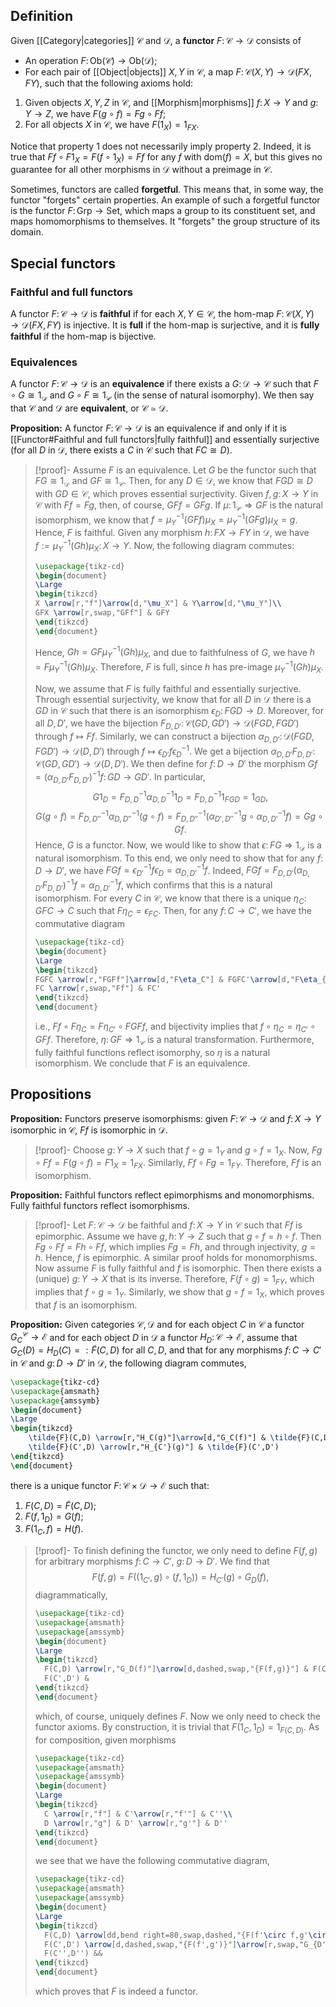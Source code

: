 ## Definition
Given [[Category|categories]] $\mathcal{C}$ and $\mathcal{D}$, a **functor** $F\colon \mathcal{C}\to \mathcal{D}$ consists of
- An operation $F\colon \mathrm{Ob}(\mathcal{C}) \to \mathrm{Ob}(\mathcal{D})$;
- For each pair of [[Object|objects]] $X,Y$ in $\mathcal{C}$, a map $F\colon \mathcal{C}(X,Y) \to \mathcal{D}(FX, FY)$,
such that the following axioms hold:
1. Given objects $X,Y,Z$ in $\mathcal{C}$, and [[Morphism|morphisms]] $f\colon X\to Y$ and $g\colon Y\to Z$, we have $F(g\circ f) = Fg\circ Ff$;
2. For all objects $X$ in $\mathcal{C}$, we have $F(1_X) = 1_{FX}$.

Notice that property 1 does not necessarily imply property 2. Indeed, it is true that $Ff \circ F1_X = F(f\circ 1_X) = Ff$ for any $f$ with $\mathrm{dom}(f) = X$, but this gives no guarantee for all other morphisms in $\mathcal{D}$ without a preimage in $\mathcal{C}$.

Sometimes, functors are called **forgetful**. This means that, in some way, the functor "forgets" certain properties. An example of such a forgetful functor is the functor $F\colon \mathrm{Grp}\to \mathrm{Set}$, which maps a group to its constituent set, and maps homomorphisms to themselves. It "forgets" the group structure of its domain.
## Special functors
### Faithful and full functors
A functor $F\colon \mathcal{C}\to\mathcal{D}$ is **faithful** if for each $X,Y\in\mathcal{C}$, the hom-map $F\colon \mathcal{C}(X,Y)\to\mathcal{D}(FX,FY)$ is injective. It is **full** if the hom-map is surjective, and it is **fully faithful** if the hom-map is bijective.
### Equivalences
A functor $F\colon\mathcal{C}\to\mathcal{D}$ is an **equivalence** if there exists a $G\colon\mathcal{D}\to\mathcal{C}$ such that $F\circ G \cong 1_\mathcal{D}$ and $G\circ F\cong 1_\mathcal{C}$ (in the sense of natural isomorphy). We then say that $\mathcal{C}$ and $\mathcal{D}$ are **equivalent**, or $\mathcal{C}\simeq\mathcal{D}$.

**Proposition:** A functor $F\colon\mathcal{C}\to\mathcal{D}$ is an equivalence if and only if it is [[Functor#Faithful and full functors|fully faithful]] and essentially surjective (for all $D$ in $\mathcal{D}$, there exists a $C$ in $\mathcal{C}$ such that $FC \cong D$).
>[!proof]-
>Assume $F$ is an equivalence. Let $G$ be the functor such that $FG\cong 1_\mathcal{D}$ and $GF\cong 1_\mathcal{C}$. Then, for any $D\in\mathcal{D}$, we know that $FGD \cong D$ with $GD\in\mathcal{C}$, which proves essential surjectivity.
>Given $f,g\colon X\to Y$ in $\mathcal{C}$ with $Ff = Fg$, then, of course, $GFf = GFg$. If $\mu\colon 1_\mathcal{C}\Rightarrow GF$ is the natural isomorphism, we know that $f = \mu_Y^{-1} (GFf) \mu_X = \mu_Y^{-1} (GFg) \mu_X = g$. Hence, $F$ is faithful.
>Given any morphism $h\colon FX\to FY$ in $\mathcal{D}$, we have $f := \mu_Y^{-1}(Gh)\mu_X \colon X\to Y$. Now, the following diagram commutes:
>```tikz
>\usepackage{tikz-cd}
>\begin{document}
>\Large
>\begin{tikzcd}
>X \arrow[r,"f"]\arrow[d,"\mu_X"] & Y\arrow[d,"\mu_Y"]\\
>GFX \arrow[r,swap,"GFf"] & GFY
>\end{tikzcd}
>\end{document}
>```
>Hence, $Gh = GF\mu_Y^{-1}(Gh)\mu_X$, and due to faithfulness of $G$, we have $h = F\mu_Y^{-1}(Gh)\mu_X$. Therefore, $F$ is full, since $h$ has pre-image $\mu_Y^{-1}(Gh)\mu_X$.
>
>Now, we assume that $F$ is fully faithful and essentially surjective. Through essential surjectivity, we know that for all $D$ in $\mathcal{D}$ there is a $GD$ in $\mathcal{C}$ such that there is an isomorphism $\epsilon_D\colon FGD \to D$. Moreover, for all $D,D'$, we have the bijection $F_{D,D'}\colon \mathcal{C}(GD,GD')\to\mathcal{D}(FGD,FGD')$ through $f\mapsto Ff$.
>Similarly, we can construct a bijection $\alpha_{D,D'}\colon \mathcal{D}(FGD,FGD')\to \mathcal{D}(D,D')$ through $f\mapsto \epsilon_{D'}f\epsilon_D^{-1}$.
>We get a bijection $\alpha_{D,D'}F_{D,D'}\colon \mathcal{C}(GD,GD')\to \mathcal{D}(D,D')$. We then define for $f\colon D\to D'$ the morphism $Gf = (\alpha_{D,D'}F_{D,D'})^{-1}f\colon GD\to GD'$. In particular,
>$$G1_D = F_{D,D}^{-1}\alpha_{D,D}^{-1}1_D = F_{D,D}^{-1}1_{FGD} = 1_{GD},$$
>$$G(g\circ f) = F_{D,D''}^{-1}\alpha_{D,D''}^{-1}(g\circ f) = F_{D,D''}^{-1}(\alpha_{D',D''}^{-1}g\circ\alpha_{D,D'}^{-1}f) = Gg\circ Gf.$$
>Hence, $G$ is a functor.
>Now, we would like to show that $\epsilon\colon FG\Rightarrow 1_\mathcal{D}$ is a natural isomorphism. To this end, we only need to show that for any $f\colon D\to D'$, we have $FGf = \epsilon_{D'}^{-1}f\epsilon_D = \alpha_{D,D'}^{-1}f$. Indeed, $FGf = F_{D,D'}(\alpha_{D,D'}F_{D,D'})^{-1}f = \alpha_{D,D'}^{-1}f$, which confirms that this is a natural isomorphism.
>For every $C$ in $\mathcal{C}$, we know that there is a unique $\eta_C\colon GFC\to C$ such that $F\eta_C = \epsilon_{FC}$. Then, for any $f\colon C\to C'$, we have the commutative diagram
>```tikz
>\usepackage{tikz-cd}
>\begin{document}
>\Large
>\begin{tikzcd}
>FGFC \arrow[r,"FGFf"]\arrow[d,"F\eta_C"] & FGFC'\arrow[d,"F\eta_{C'}"]\\
>FC \arrow[r,swap,"Ff"] & FC'
>\end{tikzcd}
>\end{document}
>```
>i.e., $Ff\circ F\eta_C = F\eta_{C'}\circ FGFf$, and bijectivity implies that $f\circ\eta_C = \eta_{C'}\circ GFf$. Therefore, $\eta\colon GF\Rightarrow 1_\mathcal{C}$ is a natural transformation. Furthermore, fully faithful functions reflect isomorphy, so $\eta$ is a natural isomorphism.
>We conclude that $F$ is an equivalence.
## Propositions
**Proposition:** Functors preserve isomorphisms: given $F\colon\mathcal{C}\to\mathcal{D}$ and $f\colon X\to Y$ isomorphic in $\mathcal{C}$, $Ff$ is isomorphic in $\mathcal{D}$.
>[!proof]-
>Choose $g\colon Y\to X$ such that $f\circ g = 1_Y$ and $g\circ f = 1_X$. Now, $Fg\circ Ff = F(g\circ f) = F1_X = 1_{FX}$. Similarly, $Ff\circ Fg = 1_{FY}$. Therefore, $Ff$ is an isomorphism.

**Proposition:** Faithful functors reflect epimorphisms and monomorphisms. Fully faithful functors reflect isomorphisms.
>[!proof]-
>Let $F\colon\mathcal{C}\to\mathcal{D}$ be faithful and $f\colon X\to Y$ in $\mathcal{C}$ such that $Ff$ is epimorphic. Assume we have $g,h\colon Y\to Z$ such that $g\circ f = h\circ f$. Then $Fg\circ Ff = Fh\circ Ff$, which implies $Fg = Fh$, and through injectivity, $g = h$. Hence, $f$ is epimorphic.
>A similar proof holds for monomorphisms.
>Now assume $F$ is fully faithful and $f$ is isomorphic. Then there exists a (unique) $g\colon Y\to X$ that is its inverse. Therefore, $F(f\circ g) = 1_{FY}$, which implies that $f\circ g = 1_Y$. Similarly, we show that $g\circ f = 1_X$, which proves that $f$ is an isomorphism.

**Proposition:** Given categories $\mathcal{C},\mathcal{D}$ and for each object $C$ in $\mathcal{C}$ a functor $G_C^\mathcal{C}\to\mathcal{E}$ and for each object $D$ in $\mathcal{D}$ a functor $H_D\colon\mathcal{C}\to\mathcal{E}$, assume that $G_C(D) = H_D(C) =: \tilde{F}(C,D)$ for all $C,D$, and that for any morphisms $f\colon C\to C'$ in $\mathcal{C}$ and $g\colon D\to D'$ in $\mathcal{D}$, the following diagram commutes,
```tikz
\usepackage{tikz-cd}
\usepackage{amsmath}
\usepackage{amssymb}
\begin{document}
\Large
\begin{tikzcd}
	\tilde{F}(C,D) \arrow[r,"H_C(g)"]\arrow[d,"G_C(f)"] & \tilde{F}(C,D') \arrow[d,"G_{D'}(f)"]\\
	\tilde{F}(C',D) \arrow[r,"H_{C'}(g)"] & \tilde{F}(C',D')
\end{tikzcd}
\end{document}
```
there is a unique functor $F\colon \mathcal{C}\times\mathcal{D}\to\mathcal{E}$ such that:
1. $F(C,D) = \tilde{F}(C,D)$;
2. $F(f,1_D) = G(f)$;
3. $F(1_C,f) = H(f)$.
>[!proof]-
>To finish defining the functor, we only need to define $F(f,g)$ for arbitrary morphisms $f\colon C\to C'$, $g\colon D\to D'$. We find that
>$$F(f,g) = F((1_{C'}, g) \circ (f, 1_D)) = H_{C'}(g) \circ G_D(f),$$
>diagrammatically,
>```tikz
>\usepackage{tikz-cd}
>\usepackage{amsmath}
>\usepackage{amssymb}
>\begin{document}
>\Large
>\begin{tikzcd}
>	F(C,D) \arrow[r,"G_D(f)"]\arrow[d,dashed,swap,"{F(f,g)}"] & F(C',D)\arrow[dl,"H_{C'}(g)"]\\
>	F(C',D') &
>\end{tikzcd}
>\end{document}
>```
>which, of course, uniquely defines $F$. Now we only need to check the functor axioms. By construction, it is trivial that $F(1_C,1_D) = 1_{F(C,D)}$. As for composition, given morphisms
>```tikz
>\usepackage{tikz-cd}
>\usepackage{amsmath}
>\usepackage{amssymb}
>\begin{document}
>\Large
>\begin{tikzcd}
>	C \arrow[r,"f"] & C'\arrow[r,"f'"] & C''\\
>	D \arrow[r,"g"] & D' \arrow[r,"g'"] & D''
>\end{tikzcd}
>\end{document}
>```
>we see that we have the following commutative diagram,
>```tikz
>\usepackage{tikz-cd}
>\usepackage{amsmath}
>\usepackage{amssymb}
>\begin{document}
>\Large
>\begin{tikzcd}
>	F(C,D) \arrow[dd,bend right=80,swap,dashed,"{F(f'\circ f,g'\circ g)}"]\arrow[r,"G_D(f)"]\arrow[d,dashed,swap,"{F(f,g)}"] & F(C',D) \arrow[r,"G_D(f')"]\arrow[dl,"H_{C'}(g)"] & F(C'',D) \arrow[dl,"H_{C''}(g)"]\\
>	F(C',D') \arrow[d,dashed,swap,"{F(f',g')}"]\arrow[r,swap,"G_{D'}(f')"] & F(C'', D') \arrow[dl, "H_{C''}(g')"] & \\
>	F(C'',D'') &&
>\end{tikzcd}
>\end{document}
>```
>which proves that $F$ is indeed a functor.
